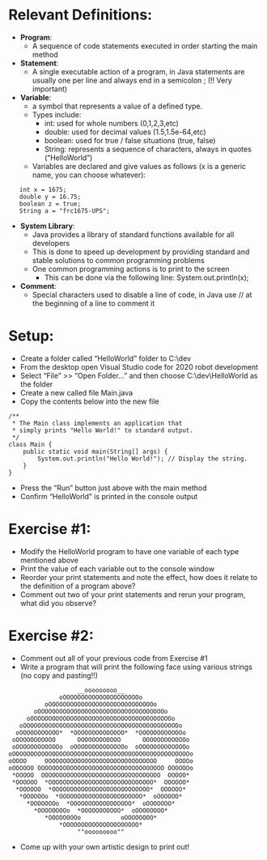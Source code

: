 # Relevant Definitions:
* **Program**:
  * A sequence of code statements executed in order starting the main method
* **Statement**:
  * A single executable action of a program, in Java statements are usually one per line and always end in a semicolon ; (!! Very important)
* **Variable**: 
  * a symbol that represents a value of a defined type.
  * Types include:
    * int: used for whole numbers (0,1,2,3,etc)
    * double: used for decimal values (1.5,1.5e-64,etc)
    * boolean: used for true / false situations (true, false)
    * String: represents a sequence of characters, always in quotes (“HelloWorld”)
   * Variables are declared and give values as follows (x is a generic name, you can choose whatever):
```  
   int x = 1675;
   double y = 16.75;
   boolean z = true;
   String a = "frc1675-UPS";
```
* **System Library**:
  * Java provides a library of standard functions available for all developers
  * This is done to speed up development by providing standard and stable solutions to common programming problems
  * One common programming actions is to print to the screen
    * This can be done via the following line: System.out.println(x);
* **Comment**:
  * Special characters used to disable a line of code, in Java use // at the beginning of a line to comment it

# Setup:
* Create a folder called “HelloWorld” folder to C:\dev
* From the desktop open Visual Studio code for 2020 robot development
* Select “File” >> “Open Folder…” and then choose C:\dev\HelloWorld as the folder
* Create a new called file Main.java
* Copy the contents below into the new file
```
/**
 * The Main class implements an application that
 * simply prints "Hello World!" to standard output.
 */
class Main {
    public static void main(String[] args) {
        System.out.println("Hello World!"); // Display the string.
    }
}
```
* Press the “Run” button just above with the main method
* Confirm “HelloWorld” is printed in the console output

# Exercise #1:
* Modify the HelloWorld program to have one variable of each type mentioned above
* Print the value of each variable out to the console window
* Reorder your print statements and note the effect, how does it relate to the definition of a program above?
* Comment out two of your print statements and rerun your program, what did you observe?


# Exercise #2:
* Comment out all of your previous code from Exercise #1
* Write a program that will print the following face using various strings (no copy and pasting!!)

```
                   __ooooooooo__
              oOOOOOOOOOOOOOOOOOOOOOo
          oOOOOOOOOOOOOOOOOOOOOOOOOOOOOOo
       oOOOOOOOOOOOOOOOOOOOOOOOOOOOOOOOOOOOo
     oOOOOOOOOOOOOOOOOOOOOOOOOOOOOOOOOOOOOOOOo
   oOOOOOOOOOOOOOOOOOOOOOOOOOOOOOOOOOOOOOOOOOOOo
  oOOOOOOOOOOO*  *OOOOOOOOOOOOOO*  *OOOOOOOOOOOOo
 oOOOOOOOOOOO      OOOOOOOOOOOO      OOOOOOOOOOOOo
 oOOOOOOOOOOOOo  oOOOOOOOOOOOOOOo  oOOOOOOOOOOOOOo
oOOOOOOOOOOOOOOOOOOOOOOOOOOOOOOOOOOOOOOOOOOOOOOOOOo
oOOOO     OOOOOOOOOOOOOOOOOOOOOOOOOOOOOOO     OOOOo
oOOOOOO OOOOOOOOOOOOOOOOOOOOOOOOOOOOOOOOOOO OOOOOOo
 *OOOOO  OOOOOOOOOOOOOOOOOOOOOOOOOOOOOOOOO  OOOOO*
 *OOOOOO  *OOOOOOOOOOOOOOOOOOOOOOOOOOOOO*  OOOOOO*
  *OOOOOO  *OOOOOOOOOOOOOOOOOOOOOOOOOOO*  OOOOOO*
   *OOOOOOo  *OOOOOOOOOOOOOOOOOOOOOOO*  oOOOOOO*
     *OOOOOOOo  *OOOOOOOOOOOOOOOOO*  oOOOOOOO*
       *OOOOOOOOo  *OOOOOOOOOOO*  oOOOOOOOO*      
          *OOOOOOOOo           oOOOOOOOO*      
              *OOOOOOOOOOOOOOOOOOOOO*          
                   ""ooooooooo""
```
* Come up with your own artistic design to print out!
